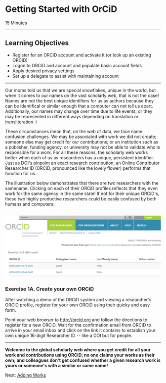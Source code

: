 #  Getting Started with OrCiD
15 Minutes

---

## Learning Objectives

* Register for an ORCiD account and activate it (or look up an existing ORCiD)
* Logon to ORCiD and account and populate basic account fields
* Apply desired privacy settings
* Set up a delegate to assist with maintaining account

---
Our moms told us that we are special snowflakes, unique in the world, but when it comes to our names on the vast scholarly web, that is not the case! Names are not the best unique identifiers for us as authors because they can be identifical or similar enough that a computer can not tell us apart. Additionally, our names may change over time due to life events; or they may be represented in different ways depending on translation or transliteration.  i

These circumstances mean that, on the web of data, we face name confusion challenges. We may be associated with work we did not create; someone else may get credit for our contributions; or an institution such as a publisher, funding agency, or university may not be able to validate who is responsible for a work. For all these reasons, the scholarly web works better when each of us as researchers has a unique, persistent identifier. Just as DOI's pinpoint an exact research contribution, an Online Contributor Researcher ID (ORCiD, pronounced like the lovely flower) performs that function for us.

The illustration below demonstrates that there are two researchers with the samename. Clicking on each of their ORCiD profiles reflects that they even work for the same agency in the same state!  If not for their unique ORCiD's, these two highly productive researchers could be easily confused by  both humans and computers. 

![Example ORCiD data for two researchers](img/orcid_example.jpg)
---

### Exercise 1A. Create your own ORCiD

After watching a demo of the ORCiD system and viewing a researcher's ORCiD 
profile, register for your own ORCiD using their quicky and easy form.

Point your web browser to http://orcid.org and follow the directions to 
register for a new ORCiD. Wait for the confirmation email from ORCiD to 
arrive in your email inbox and click on the link it contains to establish 
your own unique 16-digit Researcher ID -- like a DOI but for people.

---

**Welcome to the global scholarly web where you get credit for all your work
and contributions using ORCiD; no one claims your works as their own; and
colleagues don't get confused whether a given research work is yours or
someone's with a similar or same name!**

Next: [Adding Works](01-adding-works.html)
